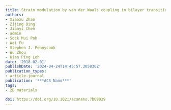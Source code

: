 ```yaml
---
title: Strain modulation by van der Waals coupling in bilayer transition metal dichalcogenide
authors:
- Xiaoxu Zhao
- Zijing Ding
- Jianyi Chen
- admin
- Sock Mui Poh
- Wei Fu
- Stephen J. Pennycook
- Wu Zhou
- Kian Ping Loh
date: '2018-02-01'
publishDate: '2024-04-24T14:45:57.305830Z'
publication_types:
- article-journal
publication: '***ACS Nano***'
tags:
- 2D materials

doi: https://doi.org/10.1021/acsnano.7b09029
---
```

